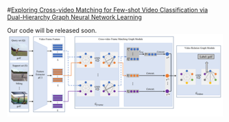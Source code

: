 #[Exploring Cross-video Matching for Few-shot Video Classification via Dual-Hierarchy Graph Neural Network Learning](https://github.com/user-attachments/files/16439243/1-s2.0-S0262885623001968-main.pdf)

Our code will be released soon.
![image](https://github.com/JiaMingZhong2621/DHGNN/blob/main/overview.png)


